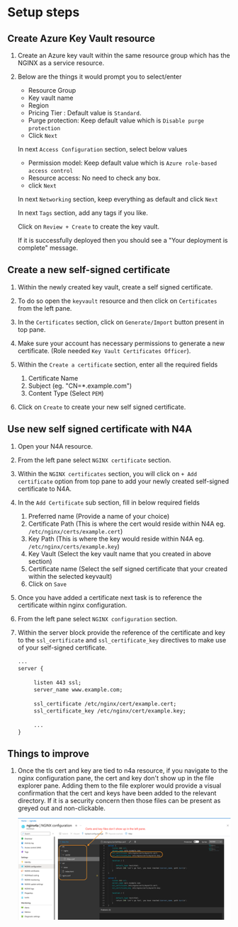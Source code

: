 # Setup steps

## Create Azure Key Vault resource

1. Create an Azure key vault within the same resource group which has the NGINX as a service resource.

2. Below are the things it would prompt you to select/enter
    - Resource Group
    - Key vault name
    - Region
    - Pricing Tier : Default value is `Standard`.
    - Purge protection: Keep default value which is `Disable purge protection`
    - Click `Next`
  
    In next `Access Configuration` section, select below values
    - Permission model: Keep default value which is `Azure role-based access control`
    - Resource access: No need to check any box.
    - click `Next`

    In next `Networking` section, keep everything as default and click `Next`

    In next `Tags` section, add any tags if you like.

    Click on `Review + Create` to create the key vault.

    If it is successfully deployed then you should see a "Your deployment is complete" message.

## Create a new self-signed certificate

1. Within the newly created key vault, create a self signed certificate.

2. To do so open the `keyvault` resource and then click on `Certificates` from the left pane.

3. In the `Certificates` section, click on `Generate/Import` button present in top pane.
4. Make sure your account has necessary permissions to generate a new certificate. (Role needed `Key Vault Certificates Officer`).
5. Within the `Create a certificate` section, enter all the required fields
   1. Certificate Name
   2. Subject (eg. "CN=*.example.com")
   3. Content Type (Select `PEM`)
6. Click on `Create` to create your new self signed certificate.

## Use new self signed certificate with N4A

1. Open your N4A resource.

2. From the left pane select `NGINX certificate` section.

3. Within the `NGINX certificates` section, you will click on `+ Add certificate` option from top pane to add your newly created self-signed certificate to N4A.

4. In the `Add Certificate` sub section, fill in below required fields
   1. Preferred name (Provide a name of your choice)
   2. Certificate Path (This is where the cert would reside within N4A eg. `/etc/nginx/certs/example.cert`)
   3. Key Path (This is where the key would reside within N4A eg. `/etc/nginx/certs/example.key`)
   4. Key Vault (Select the key vault name that you created in above section)
   5. Certificate name (Select the self signed certificate that your created within the selected keyvault)
   6. Click on `Save`

5. Once you have added a certificate next task is to reference the certificate within nginx configuration.

6. From the left pane select `NGINX configuration` section.

7. Within the server block provide the reference of the certificate and key to the `ssl_certificate` and `ssl_certificate_key` directives to make use of your self-signed certificate.

   ```nginx
   ...
   server {

        listen 443 ssl;   
        server_name www.example.com;  

        ssl_certificate /etc/nginx/cert/example.cert;
        ssl_certificate_key /etc/nginx/cert/example.key;
        
        ...
   }
   ```

## Things to improve

1. Once the tls cert and key are tied to n4a resource, if you navigate to the nginx configuration pane, the cert and key don't show up in the file explorer pane. Adding them to the file explorer would provide a visual confirmation that the cert and keys have been added to the relevant directory. If it is a security concern then those files can be present as greyed out and non-clickable.

   ![nginx configuration](media/n4A_configuration.png)

